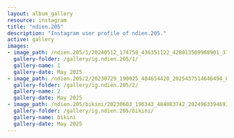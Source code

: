 ```yaml
---
layout: album_gallery
resource: instagram
title: "ndien.205"
description: "Instagram user profile of ndien.205."
active: gallery
images: 
- image_path: /ndien.205/1/20240512_174758_436351122_428013509968901_314200927198893975_n.jpg
  gallery-folder: /gallery/ig.ndien.205/1/
  gallery-name: 1
  gallery-date: May 2025
- image_path: /ndien.205/2/20230729_190025_484654420_2025437514646494_8948155393215508438_n.jpg
  gallery-folder: /gallery/ig.ndien.205/2/
  gallery-name: 2
  gallery-date: May 2025
- image_path: /ndien.205/bikini/20230603_190343_484083742_2024963394693906_8976805770500540487_n.jpg
  gallery-folder: /gallery/ig.ndien.205/bikini/
  gallery-name: bikini
  gallery-date: May 2025
---
```

